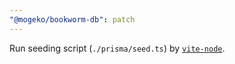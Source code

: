 ```yaml
---
"@mogeko/bookworm-db": patch
---
```


Run seeding script (`./prisma/seed.ts`) by [`vite-node`](https://www.npmjs.com/package/vite-node).

